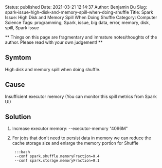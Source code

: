 Status: published
Date: 2021-03-21 12:14:37
Author: Benjamin Du
Slug: spark-issue-high-disk-and-memory-spill-when-doing-shuffle
Title: Spark Issue: High Disk and Memory Spill When Doing Shuffle
Category: Computer Science
Tags: programming, Spark, issue, big data, error, memory, disk, spill, Spark issue

**
Things on this page are fragmentary and immature notes/thoughts of the author.
Please read with your own judgement!
**

## Symtom

High disk and memory spill when doing shuffle.

## Cause

Insufficient executor memory (You can monitor this spill metrics from Spark UI)

## Solution

1. Increase executor memory: --executor-memory "4096M"

2. For jobs that don't need to persist data in memory we can reduce the cache storage size and enlarge the memory portion for Shuffle

        :::bash
        --conf spark.shuffle.memoryFraction=0.4 
        --conf spark.storage.memoryFraction=0.1 
